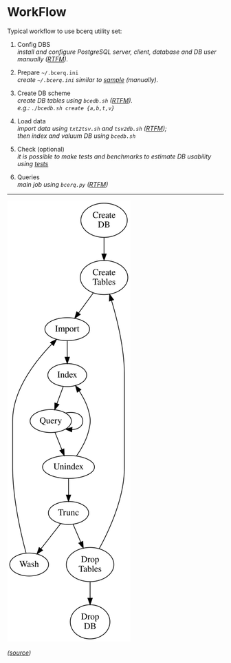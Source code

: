 # WorkFlow

Typical workflow to use bcerq utility set:

1. Config DBS  
  _install and configure PostgreSQL server, client, database and DB user manually ([RTFM](DBS.md))._

1. Prepare `~/.bcerq.ini`  
   _create `~/.bcerq.ini` similar to [sample](bcerq.ini) (manually)._

1. Create DB scheme  
   _create DB tables using `bcedb.sh` ([RTFM](DB.md))._  
   _e.g.: `./bcedb.sh create {a,b,t,v}`_
1. Load data  
   _import data using `txt2tsv.sh` and `tsv2db.sh` ([RTFM](ImpEx.md));_  
   _then index and valuum DB using `bcedb.sh`_
1. Check (optional)  
   _it is possible to make tests and benchmarks to estimate DB usability using [tests](../tests/)_
1. Queries  
   _main job using `bcerq.py` ([RTFM](BCERQ.md))_

----

![Comics](WorkFlow.svg)

_([source](WorkFlow.dot))_

